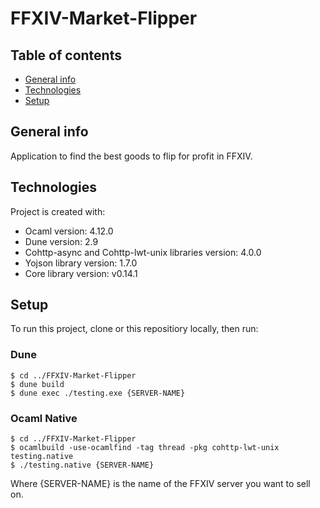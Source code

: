 # FFXIV-Market-Flipper

## Table of contents
* [General info](#general-info)
* [Technologies](#technologies)
* [Setup](#setup)

## General info
Application to find the best goods to flip for profit in FFXIV.
	
## Technologies
Project is created with:
* Ocaml version: 4.12.0
* Dune version: 2.9
* Cohttp-async and Cohttp-lwt-unix libraries version: 4.0.0
* Yojson library version: 1.7.0
* Core library version: v0.14.1
	
## Setup
To run this project, clone or this repositiory locally, then run:

### Dune
```
$ cd ../FFXIV-Market-Flipper
$ dune build
$ dune exec ./testing.exe {SERVER-NAME}
```

### Ocaml Native  
```
$ cd ../FFXIV-Market-Flipper
$ ocamlbuild -use-ocamlfind -tag thread -pkg cohttp-lwt-unix testing.native
$ ./testing.native {SERVER-NAME}
```
Where {SERVER-NAME} is the name of the FFXIV server you want to sell on.
